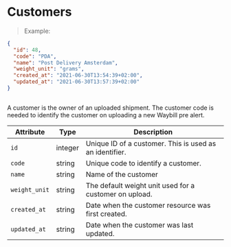 # Customers

> Example:

```json
{
  "id": 48,
  "code": "PDA",
  "name": "Post Delivery Amsterdam",
  "weight_unit": "grams",
  "created_at": "2021-06-30T13:54:39+02:00",
  "updated_at": "2021-06-30T13:57:39+02:00"
}
    
```

A customer is the owner of an uploaded shipment. The customer code is needed to identify the customer on uploading
a new Waybill pre alert.

| Attribute     | Type                            | Description                                             |
|---------------|---------------------------------|---------------------------------------------------------|
| `id`          | <span class=type>integer</span> | Unique ID of a customer. This is used as an identifier. |
| `code`        | <span class=type>string</span>  | Unique code to identify a customer.                     |
| `name`        | <span class=type>string</span>  | Name of the customer                                    |
| `weight_unit` | <span class=type>string</span>  | The default weight unit used for a customer on upload.  |
| `created_at`  | <span class=type>string</span>  | Date when the customer resource was first created.      |
| `updated_at`  | <span class=type>string</span>  | Date when the customer was last updated.                |







